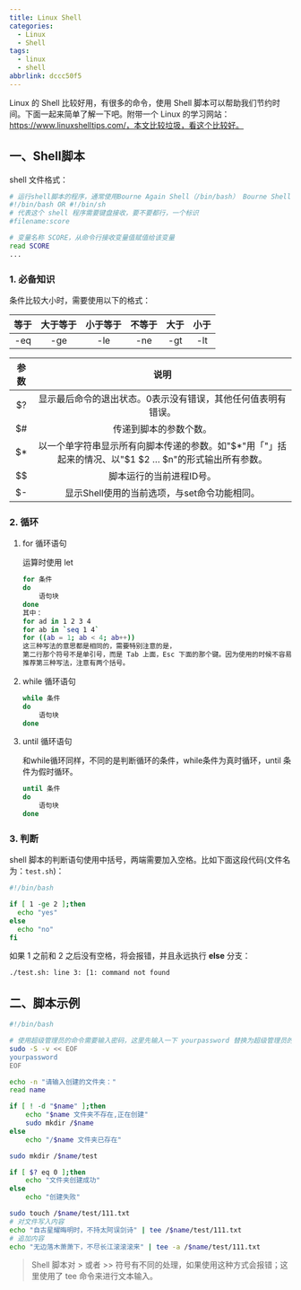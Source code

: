 ```yaml
---
title: Linux Shell
categories:
  - Linux
  - Shell
tags:
  - linux
  - shell
abbrlink: dccc50f5
---
```


Linux 的 Shell 比较好用，有很多的命令，使用 Shell 脚本可以帮助我们节约时间。下面一起来简单了解一下吧。附带一个 Linux 的学习网站：https://www.linuxshelltips.com/，本文比较垃圾，看这个比较好。

<!-- more -->

## 一、Shell脚本

shell 文件格式：

```bash
# 运行shell脚本的程序，通常使用Bourne Again Shell（/bin/bash） Bourne Shell（/bin/sh）
#!/bin/bash OR #!/bin/sh
# 代表这个 shell 程序需要键盘接收，要不要都行，一个标识
#filename:score

# 变量名称 SCORE，从命令行接收变量值赋值给该变量
read SCORE
...
```

### 1. 必备知识

条件比较大小时，需要使用以下的格式： 

| 等于  | 大于等于 | 小于等于 | 不等于 | 大于  | 小于  |
| :---: | :------: | :------: | :----: | :---: | :---: |
|  -eq  |   -ge    |   -le    |  -ne   |  -gt  |  -lt  |


| 参数  |                                                   说明                                                    |
| :---: | :-------------------------------------------------------------------------------------------------------: |
|  $?   |                       显示最后命令的退出状态。0表示没有错误，其他任何值表明有错误。                       |
|  $#   |                                          传递到脚本的参数个数。                                           |
|  \$*  | 以一个单字符串显示所有向脚本传递的参数。如"\$*"用「"」括起来的情况、以"\$1 \$2 … \$n"的形式输出所有参数。 |
|  \$$  |                                         脚本运行的当前进程ID号。                                          |
|  $-   |                               显示Shell使用的当前选项，与set命令功能相同。                                |

### 2. 循环

1. for 循环语句

    运算时使用 let

    ```bash
    for 条件
    do  
        语句块
    done
    其中：
    for ad in 1 2 3 4
    for ab in `seq 1 4`
    for ((ab = 1; ab < 4; ab++))
    这三种写法的意思都是相同的，需要特别注意的是，
    第二行那个符号不是单引号，而是 Tab 上面，Esc 下面的那个键。因为使用的时候不容易看懂，不推荐使用。
    推荐第三种写法，注意有两个括号。
    ```

2. while 循环语句

    ```bash
    while 条件
    do 
        语句块
    done
    ```

3. until 循环语句

    和while循环同样，不同的是判断循环的条件，while条件为真时循环，until 条件为假时循环。

    ```bash
    until 条件
    do 
        语句块
    done
    ```

### 3. 判断

shell 脚本的判断语句使用中括号，两端需要加入空格。比如下面这段代码(文件名为：`test.sh`)：

```bash test.sh
#!/bin/bash

if [ 1 -ge 2 ];then
  echo "yes"
else
  echo "no"
fi
```

如果 1 之前和 2 之后没有空格，将会报错，并且永远执行 **else** 分支：

```bash
./test.sh: line 3: [1: command not found
```

## 二、脚本示例

```bash
#!/bin/bash

# 使用超级管理员的命令需要输入密码，这里先输入一下 yourpassword 替换为超级管理员的密码
sudo -S -v << EOF
yourpassword
EOF

echo -n "请输入创建的文件夹："
read name

if [ ! -d "$name" ];then
    echo "$name 文件夹不存在,正在创建"
    sudo mkdir /$name
else 
    echo "/$name 文件夹已存在"

sudo mkdir /$name/test

if [ $? eq 0 ];then
    echo "文件夹创建成功"
else 
    echo "创建失败"

sudo touch /$name/test/111.txt 
# 对文件写入内容
echo "自古星耀晦明时，不持太阿误剑诗" | tee /$name/test/111.txt
# 追加内容
echo "无边落木萧萧下，不尽长江滚滚滚来" | tee -a /$name/test/111.txt
```

> Shell 脚本对 > 或者 >> 符号有不同的处理，如果使用这种方式会报错；这里使用了 tee 命令来进行文本输入。
